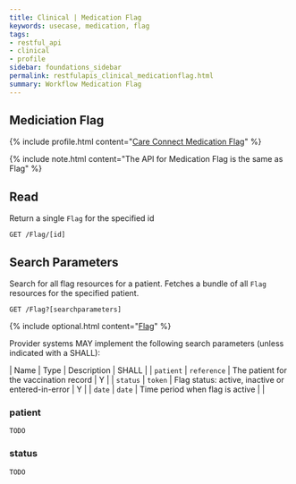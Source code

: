 ```yaml
---
title: Clinical | Medication Flag
keywords: usecase, medication, flag
tags:
- restful_api
- clinical
- profile
sidebar: foundations_sidebar
permalink: restfulapis_clinical_medicationflag.html
summary: Workflow Medication Flag
---
```


## Mediciation Flag ##

{% include profile.html content="[Care Connect Medication Flag](http://www.interopen.org/candidate-profiles/care-connect/CareConnect-Medication-Flag-1.html)" %}

{% include note.html content="The API for Medication Flag is the same as Flag" %}

## Read ##

Return a single `Flag` for the specified id

```http
GET /Flag/[id]
```


## Search Parameters ##

Search for all flag resources for a patient. Fetches a bundle of all `Flag` resources for the specified patient.

```http
GET /Flag?[searchparameters]
```

{% include optional.html content="[Flag](https://www.hl7.org/fhir/DSTU2/flag.html#search)" %}

Provider systems MAY implement the following search parameters (unless indicated with a SHALL):

| Name | Type | Description | SHALL |
| `patient` | `reference` | The patient for the vaccination record | Y |
| `status` | `token` | Flag status: active, inactive or entered-in-error | Y |
| `date` | `date` | Time period when flag is active |  |

### patient ###

```
TODO
```

### status ###

```
TODO
```




